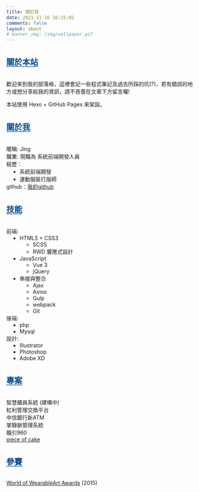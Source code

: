```yaml
---
title: 關於我
date: 2021-11-16 16:15:02
comments: false
layout: about
# banner_img: /img/wallpaper.gif
---
```

<style>
h2.title{
    color: #004b8b;
    border-bottom: none;
    position: relative;
    display: inline-block;
    margin: 20px 0;
}
h2.title::before{
    content: '';
    height: 3px;
    background-color: #004b8b;
    position: absolute;
    width: 100%;
    bottom: 0;
    opacity: .5;
}
ul {
  list-style-type: none;
  padding-left: 0px !important;
}
ul ul{
  list-style-type: disc;
  margin-left: 35px ;
}
ul ul ul{
  list-style-type: circle;
  margin-left: 35px ;
}
</style>

<div><h2 class="title">關於本站</h2></div>

歡迎來到我的部落格，這裡會記一些程式筆記及過去所踩的坑(?)，若有錯誤的地方或想分享給我的資訊，請不吝嗇在文章下方留言囉!

本站使用 Hexo + GitHub Pages 來架設。

<div><h2 class="title">關於我</h2></div>

- 暱稱: Jing
- 職業: 現職為 系統前端開發人員
- 經歷：
  - 系統前端開發
  - 運動服裝打版師
- github：[我的github](https://github.com/Jing-siao) 

<div><h2 class="title">技能</h2></div>

- 前端: 
  - HTML5 + CSS3
    - SCSS
    - RWD 響應式設計
  - JavaScript
    - Vue 3
    - jQuery
  - 串接與整合
    - Ajax
    - Axios
    - Gulp
    - webpack
    - Git
- 後端: 
  - php
  - Mysql
- 設計: 
  - Illustrator
  - Photoshop
  - Adobe XD



<div><h2 class="title">專案</h2></div>

- 智慧櫃員系統 (建構中)
- 紅利管理交換平台 
- 中信銀行新ATM
- 掌靜脈管理系統
- 職引960
- [piece of cake](https://jing-siao.github.io/piece-of-cake/)

<div><h2 class="title">參賽</h2></div>

[World of WearableArt Awards](https://www.worldofwearableart.com/) (2015)

